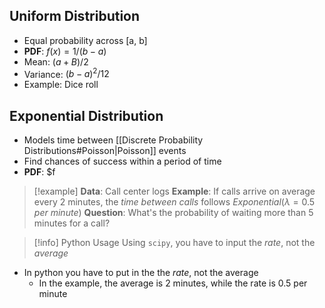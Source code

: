 ## Uniform Distribution
- Equal probability across [a, b]
- **PDF**: $f(x)=1/(b-a)$
- Mean: $(a+B)/2$
- Variance: $(b-a)^2/12$
- Example: Dice roll

## Exponential Distribution
- Models time between [[Discrete Probability Distributions#Poisson|Poisson]] events
- Find chances of success within a period of time
- **PDF**: $f

>[!example]
>**Data**: Call center logs
>**Example**: If calls arrive on average every 2 minutes, the *time between calls* follows $Exponential(\lambda = 0.5$ $per$ $minute)$
>**Question**: What's the probability of waiting more than 5 minutes for a call?

>[!info] Python Usage
>Using `scipy`, you have to input the *rate*, not the *average*
- In python you have to put in the the *rate*, not the average
	- In the example, the average is 2 minutes, while the rate is 0.5 per minute